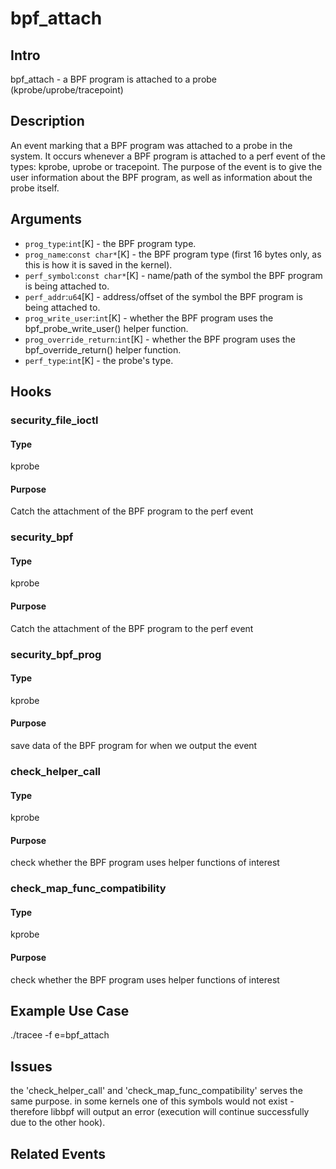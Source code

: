 # bpf_attach

## Intro
bpf_attach - a BPF program is attached to a probe (kprobe/uprobe/tracepoint)

## Description
An event marking that a BPF program was attached to a probe in the system.
It occurs whenever a BPF program is attached to a perf event of the types: kprobe, uprobe or tracepoint.
The purpose of the event is to give the user information about the BPF program, 
as well as information about the probe itself.


## Arguments
* `prog_type`:`int`[K] - the BPF program type.
* `prog_name`:`const char*`[K] - the BPF program type (first 16 bytes only, as this is how it is saved in the kernel).
* `perf_symbol`:`const char*`[K] - name/path of the symbol the BPF program is being attached to.
* `perf_addr`:`u64`[K] - address/offset of the symbol the BPF program is being attached to.
* `prog_write_user`:`int`[K] - whether the BPF program uses the bpf_probe_write_user() helper function.
* `prog_override_return`:`int`[K] - whether the BPF program uses the bpf_override_return() helper function.
* `perf_type`:`int`[K] - the probe's type.

## Hooks
### security_file_ioctl
#### Type
kprobe
#### Purpose
Catch the attachment of the BPF program to the perf event

### security_bpf
#### Type
kprobe
#### Purpose
Catch the attachment of the BPF program to the perf event

### security_bpf_prog
#### Type
kprobe
#### Purpose
save data of the BPF program for when we output the event

### check_helper_call
#### Type
kprobe
#### Purpose
check whether the BPF program uses helper functions of interest

### check_map_func_compatibility
#### Type
kprobe
#### Purpose
check whether the BPF program uses helper functions of interest

## Example Use Case
./tracee -f e=bpf_attach

## Issues
the 'check_helper_call' and 'check_map_func_compatibility' serves the same purpose. 
in some kernels one of this symbols would not exist - therefore libbpf will output an error (execution will continue successfully due to the other hook).

## Related Events
